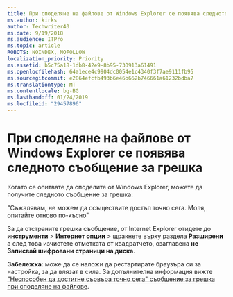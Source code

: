 ```yaml
---
title: При споделяне на файлове от Windows Explorer се появява следното съобщение за грешка
ms.author: kirks
author: Techwriter40
ms.date: 9/19/2018
ms.audience: ITPro
ms.topic: article
ROBOTS: NOINDEX, NOFOLLOW
localization_priority: Priority
ms.assetid: b5c75a18-1db8-42e9-8b95-730913a61491
ms.openlocfilehash: 64a1ece4c9904dc0054e1c4340f3f7ae9111fb95
ms.sourcegitcommit: e2864efcfb493b6e46b662b746661a61232bdba7
ms.translationtype: MT
ms.contentlocale: bg-BG
ms.lasthandoff: 01/24/2019
ms.locfileid: "29457896"
---
```

# <a name="error-message-when-sharing-files-from-windows-explorer"></a>При споделяне на файлове от Windows Explorer се появява следното съобщение за грешка

Когато се опитвате да споделите от Windows Explorer, можете да получите следното съобщение за грешка:
  
"Съжалявам, не можем да осъществите достъп точно сега. Моля, опитайте отново по-късно"
  
За да отстраните грешка съобщение, от Internet Explorer отидете до **инструменти** \> **Интернет опции** \> щракнете върху раздела **Разширени** а след това изчистете отметката от квадратчето, озаглавена **не Записвай шифровани страници на диска**. 
  
 **Забележка**: може да се наложи да рестартирате браузъра си за настройка, за да влязат в сила. За допълнителна информация вижте ["Неспособен да достигне сървъра точно сега" съобщение за грешка при споделяне на файлове](https://go.microsoft.com/fwlink/?linkid=2022914).
  

